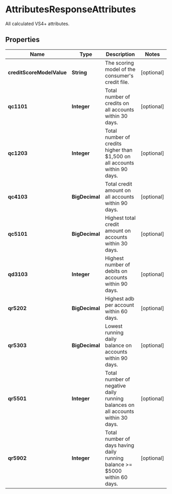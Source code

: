 

# AttributesResponseAttributes

All calculated VS4+ attributes.

## Properties

| Name | Type | Description | Notes |
|------------ | ------------- | ------------- | -------------|
|**creditScoreModelValue** | **String** | The scoring model of the consumer&#39;s credit file. |  [optional] |
|**qc1101** | **Integer** | Total number of credits on all accounts within 30 days. |  [optional] |
|**qc1203** | **Integer** | Total number of credits higher than $1,500 on all accounts within 90 days. |  [optional] |
|**qc4103** | **BigDecimal** | Total credit amount on all accounts within 90 days. |  [optional] |
|**qc5101** | **BigDecimal** | Highest total credit amount on accounts within 30 days. |  [optional] |
|**qd3103** | **Integer** | Highest number of debits on accounts within 90 days. |  [optional] |
|**qr5202** | **BigDecimal** | Highest adb per account within 60 days. |  [optional] |
|**qr5303** | **BigDecimal** | Lowest running daily balance on accounts within 90 days. |  [optional] |
|**qr5501** | **Integer** | Total number of negative daily running balances on all accounts within 30 days. |  [optional] |
|**qr5902** | **Integer** | Total number of days having daily running balance &gt;&#x3D; $5000 within 60 days. |  [optional] |



